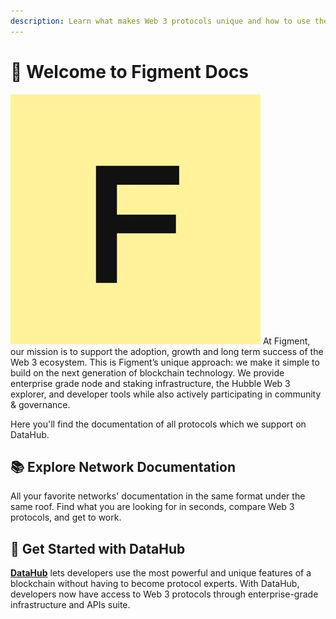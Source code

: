 ```yaml
---
description: Learn what makes Web 3 protocols unique and how to use them
---
```


# 👋 Welcome to Figment Docs

![](.gitbook/assets/vhhp1wl4_400x400-1-.jpg) At Figment, our mission is to support the adoption, growth and long term success of the Web 3 ecosystem. This is Figment’s unique approach: we make it simple to build on the next generation of blockchain technology. We provide enterprise grade node and staking infrastructure, the Hubble Web 3 explorer, and developer tools while also actively participating in community & governance.

Here you'll find the documentation of all protocols which we support on DataHub. 

## 📚 Explore Network Documentation

All your favorite networks' documentation in the same format under the same roof. Find what you are looking for in seconds, compare Web 3 protocols, and get to work.

## 🏁 **Get Started with DataHub**

[**DataHub**](https://datahub.figment.io/sign_up) lets developers use the most powerful and unique features of a blockchain without having to become protocol experts. With DataHub, developers now have access to Web 3 protocols through enterprise-grade infrastructure and APIs suite.

